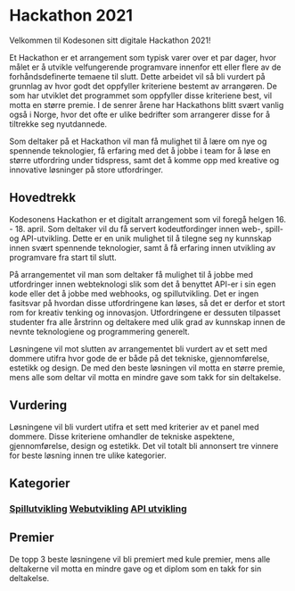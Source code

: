 # Hackathon 2021
Velkommen til Kodesonen sitt digitale Hackathon 2021!

Et Hackathon er et arrangement som typisk varer over et par dager, hvor målet er å utvikle velfungerende programvare innenfor ett eller flere av de forhåndsdefinerte temaene til slutt. Dette arbeidet vil så bli vurdert på grunnlag av hvor godt det oppfyller kriteriene bestemt av arrangøren. De som har utviklet det programmet som oppfyller disse kriteriene best, vil motta en større premie. I de senrer årene har Hackathons blitt svært vanlig også i Norge, hvor det ofte er ulike bedrifter som arrangerer disse for å tiltrekke seg nyutdannede.

Som deltaker på et Hackathon vil man få mulighet til å lære om nye og spennende teknologier, få erfaring med det å jobbe i team for å løse en større utfordring under tidspress, samt det å komme opp med kreative og innovative løsninger på store utfordringer. 

## Hovedtrekk

Kodesonens Hackathon er et digitalt arrangement som vil foregå helgen 16. - 18. april. Som deltaker vil du få servert kodeutfordinger innen web-, spill- og API-utvikling. Dette er en unik mulighet til å tilegne seg ny kunnskap innen svært spennende teknologier, samt å få erfaring innen utvikling av programvare fra start til slutt.

På arrangementet vil man som deltaker få mulighet til å jobbe med utfordringer innen webteknologi slik som det å benyttet API-er i sin egen kode eller det å jobbe med webhooks, og spillutvikling. Det er ingen fasitsvar på hvordan disse utfordringene kan løses, så det er derfor et stort rom for kreativ tenking og innovasjon. Utfordringene er dessuten tilpasset studenter fra alle årstrinn og deltakere med ulik grad av kunnskap innen de nevnte teknologiene og programmering generelt.

Løsningene vil mot slutten av arrangementet bli vurdert av et sett med dommere utifra hvor gode de er både på det tekniske, gjennomførelse, estetikk og design. De med den beste løsningen vil motta en større premie, mens alle som deltar vil motta en mindre gave som takk for sin deltakelse.

## Vurdering

Løsningene vil bli vurdert utifra et sett med kriterier av et panel med dommere. Disse kriteriene omhandler de tekniske aspektene, gjennomførelse, design og estetikk. Det vil totalt bli annonsert tre vinnere for beste løsning innen tre ulike kategorier. 

## Kategorier

### [Spillutvikling](/Pages/spillutvikling.md)  [Webutvikling](/Pages/webutvikling.md)  [API utvikling](/Pages/api-utvikling.md)

## Premier

De topp 3 beste løsningene vil bli premiert med kule premier, mens alle deltakerne vil motta en mindre gave og et diplom som en takk for sin deltakelse.
